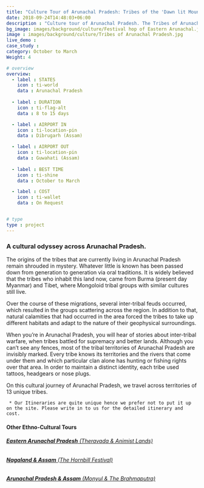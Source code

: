 ```yaml
---
title: "Culture Tour of Arunachal Pradesh: Tribes of the 'Dawn lit Mountains'"
date: 2018-09-24T14:48:03+06:00
description : "Culture tour of Arunachal Pradesh. The Tribes of Arunachal Pradesh."
bg_image: images/background/culture/Festival hop of Eastern Arunachal.jpg
image : images/background/culture/Tribes of Arunachal Pradesh.jpg
live_demo : 
case_study : 
category: October to March
Weight: 4

# overview
overview:
  - label : STATES
    icon : ti-world
    data : Arunachal Pradesh
    
  - label : DURATION
    icon : ti-flag-alt
    data : 8 to 15 days

  - label : AIRPORT IN
    icon : ti-location-pin
    data : Dibrugarh (Assam)

  - label : AIRPORT OUT
    icon : ti-location-pin
    data : Guwahati (Assam)
    
  - label : BEST TIME
    icon : ti-shine
    data : October to March

  - label : COST
    icon : ti-wallet
    data : On Request


# type
type : project
---
```


### A cultural odyssey across Arunachal Pradesh.

The origins of the tribes that are currently living in Arunachal Pradesh remain shrouded in mystery. Whatever little is known has been passed down from generation to generation via oral traditions. It is widely believed that the tribes who inhabit this land now, came from Burma (present day Myanmar) and Tibet, where Mongoloid tribal groups with similar cultures still live.

Over the course of these migrations, several inter-tribal feuds occurred, which resulted in the groups scattering across the region. In addition to that, natural calamities that had occurred in the area forced the tribes to take up different habitats and adapt to the nature of their geophysical surroundings.

When you’re in Arunachal Pradesh, you will hear of stories about inter-tribal warfare, when tribes battled for supremacy and better lands. Although you can’t see any fences, most of the tribal territories of Arunachal Pradesh are invisibly marked. Every tribe knows its territories and the rivers that come under them and which particular clan alone has hunting or fishing rights over that area. In order to maintain a distinct identity, each tribe used tattoos, headgears or nose plugs.

On this cultural journey of Arunachal Pradesh, we travel across territories of 13 unique tribes. 



``` * Our Itineraries are quite unique hence we prefer not to put it up on the site. Please write in to us for the detailed itinerary and cost.```

#### Other Ethno-Cultural Tours

###### [**Eastern Arunachal Pradesh** (Theravada & Animist Lands)](/culture/culture-tour-eastern-arunachal-pradesh/) 
###### [**Nagaland & Assam** (The Hornbill Festival)](/culture/culture-tour-of-nagaland-hornbill-festival/)  
###### [**Arunachal Pradesh & Assam** (Monyul & The Brahmaputra)](/culture/culture-tour-western-arunachal-pradesh/) 